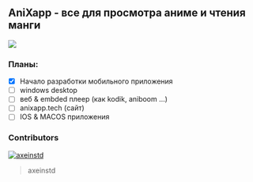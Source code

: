 ## AniXapp - все для просмотра аниме и чтения манги
![](https://media1.tenor.com/m/92qdqQdsWogAAAAC/spice-and-wolf-spice-and-wolf-remake.gif)

### Планы:
- [x] Начало разработки мобильного приложения
- [ ] windows desktop
- [ ] веб & embded плеер (как kodik, aniboom ...)
- [ ] anixapp.tech (сайт)
- [ ] IOS & MACOS приложения

### Contributors
[![axeinstd](https://images.weserv.nl/?url=avatars.githubusercontent.com/u/123299018?s=100&u=1820e85d17ce0e1ed1501e137a8c040b53ad2543&v=4&mask=circle&maxage=7d)](https://github.com/axeinstd)
> axeinstd
<!--

**Here are some ideas to get you started:**

🙋‍♀️ A short introduction - what is your organization all about?
🌈 Contribution guidelines - how can the community get involved?
👩‍💻 Useful resources - where can the community find your docs? Is there anything else the community should know?
🍿 Fun facts - what does your team eat for breakfast?
🧙 Remember, you can do mighty things with the power of [Markdown](https://docs.github.com/github/writing-on-github/getting-started-with-writing-and-formatting-on-github/basic-writing-and-formatting-syntax)
-->
